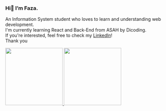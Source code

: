 ### Hi👋 I’m Faza.  
An Information System student who loves to learn and understanding web development.  
I'm currently learning React and Back-End from ASAH by Dicoding.  
If you're interested, feel free to check my [LinkedIn](www.linkedin.com/in/fairuz-azk-nugraha/)!  
Thank you

<a href="https://github.com/fazkn">
  <img height="180em" src="https://github-readme-stats-eight-theta.vercel.app/api?username=fazkn&show_icons=true&theme=algolia&include_all_commits=true&count_private=true"/>
  <img height ="180em" src="https://github-readme-stats.vercel.app/api/top-langs/?username=fazkn&layout=compact&langs_count=8&theme=algolia"/>
</a>
